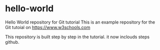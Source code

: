 # hello-world
Hello World repository for Git tutorial
This is an example repository for the Git tutoial on https://www.w3schools.com

This repository is built step by step in the tutorial.
it now inclouds steps github.  

